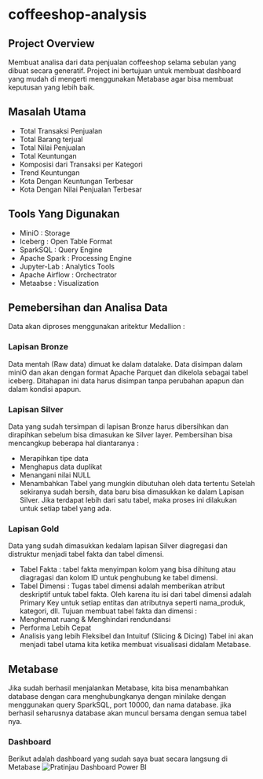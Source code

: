 # coffeeshop-analysis
## Project Overview
Membuat analisa dari data penjualan coffeeshop selama sebulan yang dibuat secara generatif. Project ini bertujuan untuk membuat dashboard yang mudah di mengerti menggunakan Metabase agar bisa membuat keputusan yang lebih baik. 
## Masalah Utama
* Total Transaksi Penjualan
* Total Barang terjual
* Total Nilai Penjualan
* Total Keuntungan
* Komposisi dari Transaksi per Kategori
* Trend Keuntungan
* Kota Dengan Keuntungan Terbesar
* Kota Dengan Nilai Penjualan Terbesar
## Tools Yang Digunakan
* MiniO : Storage
* Iceberg : Open Table Format
* SparkSQL : Query Engine
* Apache Spark : Processing Engine
* Jupyter-Lab : Analytics Tools
* Apache Airflow : Orchectrator
* Metaabse : Visualization
## Pemebersihan dan Analisa Data
Data akan diproses menggunakan aritektur Medallion :
### Lapisan Bronze
Data mentah (Raw data) dimuat ke dalam datalake. Data disimpan dalam miniO dan akan dengan format Apache Parquet dan dikelola sebagai tabel iceberg. Ditahapan ini data harus disimpan tanpa perubahan apapun dan dalam kondisi apapun.
### Lapisan Silver
Data yang sudah tersimpan di lapisan Bronze harus dibersihkan dan dirapihkan sebelum bisa dimasukan ke Silver layer. Pembersihan bisa mencangkup beberapa hal diantaranya :
* Merapihkan tipe data
* Menghapus data duplikat
* Menangani nilai NULL
* Menambahkan Tabel yang mungkin dibutuhan oleh data tertentu
Setelah sekiranya sudah bersih, data baru bisa dimasukkan ke dalam Lapisan Silver. Jika terdapat lebih dari satu tabel, maka proses ini dilakukan untuk setiap tabel yang ada.
### Lapisan Gold
Data yang sudah dimasukkan kedalam lapisan Silver diagregasi dan distruktur menjadi tabel fakta dan tabel dimensi.
* Tabel Fakta : tabel fakta menyimpan kolom yang bisa dihitung atau diagragasi dan kolom ID untuk penghubung ke tabel dimensi.
* Tabel Dimensi : Tugas tabel dimensi adalah memberikan atribut deskriptif untuk tabel fakta. Oleh karena itu isi dari tabel dimensi adalah Primary Key untuk setiap entitas dan atributnya seperti nama_produk, kategori, dll.
Tujuan membuat tabel fakta dan dimensi :
* Menghemat ruang & Menghindari rendundansi
* Performa Lebih Cepat
* Analisis yang lebih Fleksibel dan Intuituf (Slicing & Dicing)
Tabel ini akan menjadi tabel utama kita ketika membuat visualisasi didalam Metabase.
## Metabase
Jika sudah berhasil menjalankan Metabase, kita bisa menambahkan database dengan cara menghubungkanya dengan minilake dengan menggunakan query SparkSQL, port 10000, dan nama database. jika berhasil seharusnya database akan muncul bersama dengan semua tabel nya.
### Dashboard
Berikut adalah dashboard yang sudah saya buat secara langsung di Metabase
![Pratinjau Dashboard Power BI](assets/dashboard.png)
